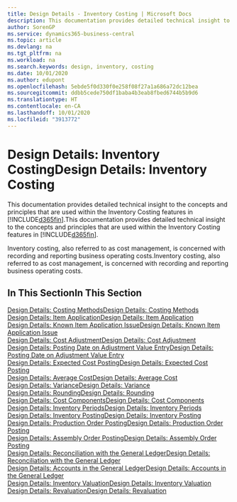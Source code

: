 ```yaml
---
title: Design Details - Inventory Costing | Microsoft Docs
description: This documentation provides detailed technical insight to the concepts and principles that are used within the Inventory Costing features in Business Central.
author: SorenGP
ms.service: dynamics365-business-central
ms.topic: article
ms.devlang: na
ms.tgt_pltfrm: na
ms.workload: na
ms.search.keywords: design, inventory, costing
ms.date: 10/01/2020
ms.author: edupont
ms.openlocfilehash: 5ebde5f0d330f0e258f08f27a1a686a72dc12bea
ms.sourcegitcommit: ddbb5cede750df1baba4b3eab8fbed6744b5b9d6
ms.translationtype: HT
ms.contentlocale: en-CA
ms.lasthandoff: 10/01/2020
ms.locfileid: "3913772"
---
```

# <a name="design-details-inventory-costing"></a><span data-ttu-id="31a67-103">Design Details: Inventory Costing</span><span class="sxs-lookup"><span data-stu-id="31a67-103">Design Details: Inventory Costing</span></span>
<span data-ttu-id="31a67-104">This documentation provides detailed technical insight to the concepts and principles that are used within the Inventory Costing features in [!INCLUDE[d365fin](includes/d365fin_md.md)].</span><span class="sxs-lookup"><span data-stu-id="31a67-104">This documentation provides detailed technical insight to the concepts and principles that are used within the Inventory Costing features in [!INCLUDE[d365fin](includes/d365fin_md.md)].</span></span>  

<span data-ttu-id="31a67-105">Inventory costing, also referred to as cost management, is concerned with recording and reporting business operating costs.</span><span class="sxs-lookup"><span data-stu-id="31a67-105">Inventory costing, also referred to as cost management, is concerned with recording and reporting business operating costs.</span></span>  

## <a name="in-this-section"></a><span data-ttu-id="31a67-106">In This Section</span><span class="sxs-lookup"><span data-stu-id="31a67-106">In This Section</span></span>  
[<span data-ttu-id="31a67-107">Design Details: Costing Methods</span><span class="sxs-lookup"><span data-stu-id="31a67-107">Design Details: Costing Methods</span></span>](design-details-costing-methods.md)  
[<span data-ttu-id="31a67-108">Design Details: Item Application</span><span class="sxs-lookup"><span data-stu-id="31a67-108">Design Details: Item Application</span></span>](design-details-item-application.md)  
[<span data-ttu-id="31a67-109">Design Details: Known Item Application Issue</span><span class="sxs-lookup"><span data-stu-id="31a67-109">Design Details: Known Item Application Issue</span></span>](design-details-inventory-zero-level-open-item-ledger-entries.md)  
[<span data-ttu-id="31a67-110">Design Details: Cost Adjustment</span><span class="sxs-lookup"><span data-stu-id="31a67-110">Design Details: Cost Adjustment</span></span>](design-details-cost-adjustment.md)  
[<span data-ttu-id="31a67-111">Design Details: Posting Date on Adjustment Value Entry</span><span class="sxs-lookup"><span data-stu-id="31a67-111">Design Details: Posting Date on Adjustment Value Entry</span></span>](design-details-inventory-adjustment-value-entry-posting-date.md)  
[<span data-ttu-id="31a67-112">Design Details: Expected Cost Posting</span><span class="sxs-lookup"><span data-stu-id="31a67-112">Design Details: Expected Cost Posting</span></span>](design-details-expected-cost-posting.md)  
[<span data-ttu-id="31a67-113">Design Details: Average Cost</span><span class="sxs-lookup"><span data-stu-id="31a67-113">Design Details: Average Cost</span></span>](design-details-average-cost.md)  
[<span data-ttu-id="31a67-114">Design Details: Variance</span><span class="sxs-lookup"><span data-stu-id="31a67-114">Design Details: Variance</span></span>](design-details-variance.md)  
[<span data-ttu-id="31a67-115">Design Details: Rounding</span><span class="sxs-lookup"><span data-stu-id="31a67-115">Design Details: Rounding</span></span>](design-details-rounding.md)  
[<span data-ttu-id="31a67-116">Design Details: Cost Components</span><span class="sxs-lookup"><span data-stu-id="31a67-116">Design Details: Cost Components</span></span>](design-details-cost-components.md)  
[<span data-ttu-id="31a67-117">Design Details: Inventory Periods</span><span class="sxs-lookup"><span data-stu-id="31a67-117">Design Details: Inventory Periods</span></span>](design-details-inventory-periods.md)  
[<span data-ttu-id="31a67-118">Design Details: Inventory Posting</span><span class="sxs-lookup"><span data-stu-id="31a67-118">Design Details: Inventory Posting</span></span>](design-details-inventory-posting.md)  
[<span data-ttu-id="31a67-119">Design Details: Production Order Posting</span><span class="sxs-lookup"><span data-stu-id="31a67-119">Design Details: Production Order Posting</span></span>](design-details-production-order-posting.md)  
[<span data-ttu-id="31a67-120">Design Details: Assembly Order Posting</span><span class="sxs-lookup"><span data-stu-id="31a67-120">Design Details: Assembly Order Posting</span></span>](design-details-assembly-order-posting.md)  
[<span data-ttu-id="31a67-121">Design Details: Reconciliation with the General Ledger</span><span class="sxs-lookup"><span data-stu-id="31a67-121">Design Details: Reconciliation with the General Ledger</span></span>](design-details-reconciliation-with-the-general-ledger.md)  
[<span data-ttu-id="31a67-122">Design Details: Accounts in the General Ledger</span><span class="sxs-lookup"><span data-stu-id="31a67-122">Design Details: Accounts in the General Ledger</span></span>](design-details-accounts-in-the-general-ledger.md)  
[<span data-ttu-id="31a67-123">Design Details: Inventory Valuation</span><span class="sxs-lookup"><span data-stu-id="31a67-123">Design Details: Inventory Valuation</span></span>](design-details-inventory-valuation.md)  
[<span data-ttu-id="31a67-124">Design Details: Revaluation</span><span class="sxs-lookup"><span data-stu-id="31a67-124">Design Details: Revaluation</span></span>](design-details-revaluation.md)
